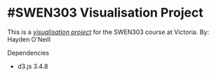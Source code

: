 #SWEN303 Visualisation Project
==========================

This is a [*visualisation project*](http://ecs.victoria.ac.nz/foswiki/pub/Courses/SWEN303_2014T1/Assignments/SWEN303_2014_Project.pdf) for the SWEN303 course at Victoria.
By: Hayden O'Neill

Dependencies
* d3.js 3.4.8